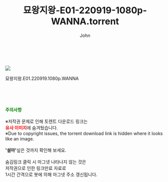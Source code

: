 ﻿---
layout: post
title:  "    묘왕지왕-E01-220919-1080p-WANNA.torrent"
author: John
categories: [ 드라마 ]
tags: [  ]
image: https://torrentrj54.com/uploadfile/full/dd8f12a51845a172fd31254e2848e57ea685bf91.jpg 
description: "    묘왕지왕-E01-220919-1080p-WANNA torrent 정보 공유"
toc: true
toc_sticky: true
---

<br>
<p><img src="https://torrentrj54.com/uploadfile/full/dd8f12a51845a172fd31254e2848e57ea685bf91.jpg"/></p>
 묘왕지왕.E01.220919.1080p.WANNA  
    
<br><br><br>
<p data-ke-size="size16"><b><span style="color: green;">주의사항</span></b><br /><br />※저작권 문제로 인해 토렌트 다운로드 링크는<br /><b><span style="color: red;">유사 이미지</span></b>에 숨겨뒀습니다.<br />※Due to copyright issues, the torrent download link is hidden where it looks like an image.<br /><br /><b>'설마'</b>싶은 것까지 확인해 보세요.<br /><br />숨김링크 클릭 시 마그넷 나타나지 않는 것은<br />저작권으로 인한 링크만료 자료로<br />1시간 간격으로 봇에 의해 마그넷 주소 갱신됩니다.</p>

